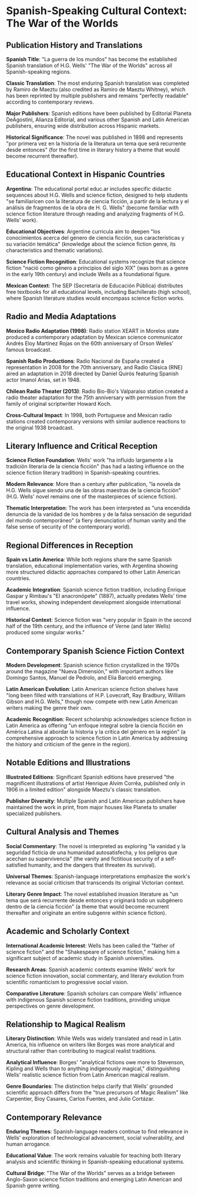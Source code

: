 # Spanish-Speaking Cultural Context: The War of the Worlds

## Publication History and Translations

**Spanish Title**: "La guerra de los mundos" has become the established Spanish translation of H.G. Wells' "The War of the Worlds" across all Spanish-speaking regions.

**Classic Translation**: The most enduring Spanish translation was completed by Ramiro de Maeztu (also credited as Ramiro de Maeztu Whitney), which has been reprinted by multiple publishers and remains "perfectly readable" according to contemporary reviews.

**Major Publishers**: Spanish editions have been published by Editorial Planeta DeAgostini, Alianza Editorial, and various other Spanish and Latin American publishers, ensuring wide distribution across Hispanic markets.

**Historical Significance**: The novel was published in 1898 and represents "por primera vez en la historia de la literatura un tema que será recurrente desde entonces" (for the first time in literary history a theme that would become recurrent thereafter).

## Educational Context in Hispanic Countries

**Argentina**: The educational portal educ.ar includes specific didactic sequences about H.G. Wells and science fiction, designed to help students "se familiaricen con la literatura de ciencia ficción, a partir de la lectura y el análisis de fragmentos de la obra de H. G. Wells" (become familiar with science fiction literature through reading and analyzing fragments of H.G. Wells' work).

**Educational Objectives**: Argentine curricula aim to deepen "los conocimientos acerca del género de ciencia ficción, sus características y su variación temática" (knowledge about the science fiction genre, its characteristics and thematic variations).

**Science Fiction Recognition**: Educational systems recognize that science fiction "nació como género a principios del siglo XIX" (was born as a genre in the early 19th century) and include Wells as a foundational figure.

**Mexican Context**: The SEP (Secretaría de Educación Pública) distributes free textbooks for all educational levels, including Bachillerato (high school), where Spanish literature studies would encompass science fiction works.

## Radio and Media Adaptations

**Mexico Radio Adaptation (1998)**: Radio station XEART in Morelos state produced a contemporary adaptation by Mexican science communicator Andrés Eloy Martínez Rojas on the 60th anniversary of Orson Welles' famous broadcast.

**Spanish Radio Productions**: Radio Nacional de España created a representation in 2008 for the 70th anniversary, and Radio Clásica (RNE) aired an adaptation in 2018 directed by Daniel Quirós featuring Spanish actor Imanol Arias, set in 1948.

**Chilean Radio Theater (2013)**: Radio Bio-Bio's Valparaíso station created a radio theater adaptation for the 75th anniversary with permission from the family of original scriptwriter Howard Koch.

**Cross-Cultural Impact**: In 1998, both Portuguese and Mexican radio stations created contemporary versions with similar audience reactions to the original 1938 broadcast.

## Literary Influence and Critical Reception

**Science Fiction Foundation**: Wells' work "ha influido largamente a la tradición literaria de la ciencia ficción" (has had a lasting influence on the science fiction literary tradition) in Spanish-speaking countries.

**Modern Relevance**: More than a century after publication, "la novela de H.G. Wells sigue siendo una de las obras maestras de la ciencia ficción" (H.G. Wells' novel remains one of the masterpieces of science fiction).

**Thematic Interpretation**: The work has been interpreted as "una encendida denuncia de la vanidad de los hombres y de la falsa sensación de seguridad del mundo contemporáneo" (a fiery denunciation of human vanity and the false sense of security of the contemporary world).

## Regional Differences in Reception

**Spain vs Latin America**: While both regions share the same Spanish translation, educational implementation varies, with Argentina showing more structured didactic approaches compared to other Latin American countries.

**Academic Integration**: Spanish science fiction tradition, including Enrique Gaspar y Rimbau's "El anacronópete" (1887), actually predates Wells' time travel works, showing independent development alongside international influence.

**Historical Context**: Science fiction was "very popular in Spain in the second half of the 19th century, and the influence of Verne (and later Wells) produced some singular works."

## Contemporary Spanish Science Fiction Context

**Modern Development**: Spanish science fiction crystallized in the 1970s around the magazine "Nueva Dimensión," with important authors like Domingo Santos, Manuel de Pedrolo, and Elia Barceló emerging.

**Latin American Evolution**: Latin American science fiction shelves have "long been filled with translations of H.P. Lovecraft, Ray Bradbury, William Gibson and H.G. Wells," though now compete with new Latin American writers making the genre their own.

**Academic Recognition**: Recent scholarship acknowledges science fiction in Latin America as offering "un enfoque integral sobre la ciencia ficción en América Latina al abordar la historia y la crítica del género en la región" (a comprehensive approach to science fiction in Latin America by addressing the history and criticism of the genre in the region).

## Notable Editions and Illustrations

**Illustrated Editions**: Significant Spanish editions have preserved "the magnificent illustrations of artist Henrique Alvim Corrêa, published only in 1906 in a limited edition" alongside Maeztu's classic translation.

**Publisher Diversity**: Multiple Spanish and Latin American publishers have maintained the work in print, from major houses like Planeta to smaller specialized publishers.

## Cultural Analysis and Themes

**Social Commentary**: The novel is interpreted as exploring "la vanidad y la seguridad ficticia de una humanidad autosatisfecha, y los peligros que acechan su supervivencia" (the vanity and fictitious security of a self-satisfied humanity, and the dangers that threaten its survival).

**Universal Themes**: Spanish-language interpretations emphasize the work's relevance as social criticism that transcends its original Victorian context.

**Literary Genre Impact**: The novel established invasion literature as "un tema que será recurrente desde entonces y originará todo un subgénero dentro de la ciencia ficción" (a theme that would become recurrent thereafter and originate an entire subgenre within science fiction).

## Academic and Scholarly Context

**International Academic Interest**: Wells has been called the "father of science fiction" and the "Shakespeare of science fiction," making him a significant subject of academic study in Spanish universities.

**Research Areas**: Spanish academic contexts examine Wells' work for science fiction innovation, social commentary, and literary evolution from scientific romanticism to progressive social vision.

**Comparative Literature**: Spanish scholars can compare Wells' influence with indigenous Spanish science fiction traditions, providing unique perspectives on genre development.

## Relationship to Magical Realism

**Literary Distinction**: While Wells was widely translated and read in Latin America, his influence on writers like Borges was more analytical and structural rather than contributing to magical realist traditions.

**Analytical Influence**: Borges' "analytical fictions owe more to Stevenson, Kipling and Wells than to anything indigenously magical," distinguishing Wells' realistic science fiction from Latin American magical realism.

**Genre Boundaries**: The distinction helps clarify that Wells' grounded scientific approach differs from the "true precursors of Magic Realism" like Carpentier, Bioy Casares, Carlos Fuentes, and Julio Cortázar.

## Contemporary Relevance

**Enduring Themes**: Spanish-language readers continue to find relevance in Wells' exploration of technological advancement, social vulnerability, and human arrogance.

**Educational Value**: The work remains valuable for teaching both literary analysis and scientific thinking in Spanish-speaking educational systems.

**Cultural Bridge**: "The War of the Worlds" serves as a bridge between Anglo-Saxon science fiction traditions and emerging Latin American and Spanish genre writing.